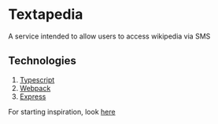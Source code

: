 # Textapedia
A service intended to allow users to access wikipedia via SMS

## Technologies

1. [Typescript](https://www.typescriptlang.org/index.html)
1. [Webpack](https://webpack.js.org/)
1. [Express](https://expressjs.com/)

For starting inspiration, look [here](https://github.com/Microsoft/TypeScript-Node-Starter)